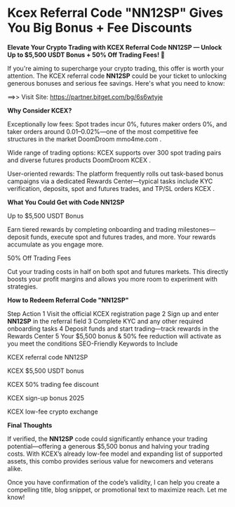# Kcex Referral Code "NN12SP" Gives You Big Bonus + Fee Discounts

**Elevate Your Crypto Trading with KCEX Referral Code NN12SP — Unlock Up to $5,500 USDT Bonus + 50% Off Trading Fees! 🚀**

If you're aiming to supercharge your crypto trading, this offer is worth your attention. The KCEX referral code **NN12SP** could be your ticket to unlocking generous bonuses and serious fee savings. Here's what you need to know:

==>> Visit Site: https://partner.bitget.com/bg/6s6wtyje

**Why Consider KCEX?**

Exceptionally low fees: Spot trades incur 0%, futures maker orders 0%, and taker orders around 0.01–0.02%—one of the most competitive fee structures in the market 
DoomDroom
mmo4me.com
.

Wide range of trading options: KCEX supports over 300 spot trading pairs and diverse futures products 
DoomDroom
KCEX
.

User-oriented rewards: The platform frequently rolls out task-based bonus campaigns via a dedicated Rewards Center—typical tasks include KYC verification, deposits, spot and futures trades, and TP/SL orders 
KCEX
.

**What You Could Get with Code NN12SP**

Up to $5,500 USDT Bonus

Earn tiered rewards by completing onboarding and trading milestones—deposit funds, execute spot and futures trades, and more. Your rewards accumulate as you engage more.

50% Off Trading Fees

Cut your trading costs in half on both spot and futures markets. This directly boosts your profit margins and allows you more room to experiment with strategies.

**How to Redeem Referral Code "NN12SP"**

Step	Action
1	Visit the official KCEX registration page
2	Sign up and enter **NN12SP** in the referral field
3	Complete KYC and any other required onboarding tasks
4	Deposit funds and start trading—track rewards in the Rewards Center
5	Your $5,500 bonus & 50% fee reduction will activate as you meet the conditions
SEO-Friendly Keywords to Include

KCEX referral code NN12SP

KCEX $5,500 USDT bonus

KCEX 50% trading fee discount

KCEX sign-up bonus 2025

KCEX low-fee crypto exchange

**Final Thoughts**

If verified, the **NN12SP** code could significantly enhance your trading potential—offering a generous $5,500 bonus and halving your trading costs. With KCEX’s already low-fee model and expanding list of supported assets, this combo provides serious value for newcomers and veterans alike.

Once you have confirmation of the code’s validity, I can help you create a compelling title, blog snippet, or promotional text to maximize reach. Let me know!
